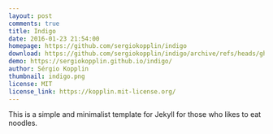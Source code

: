 ```yaml
---
layout: post
comments: true
title: Indigo
date: 2016-01-23 21:54:00
homepage: https://github.com/sergiokopplin/indigo
download: https://github.com/sergiokopplin/indigo/archive/refs/heads/gh-pages.zip
demo: https://sergiokopplin.github.io/indigo/
author: Sérgio Kopplin
thumbnail: indigo.png
license: MIT
license_link: https://kopplin.mit-license.org/
---
```


This is a simple and minimalist template for Jekyll for those who likes to eat noodles.
